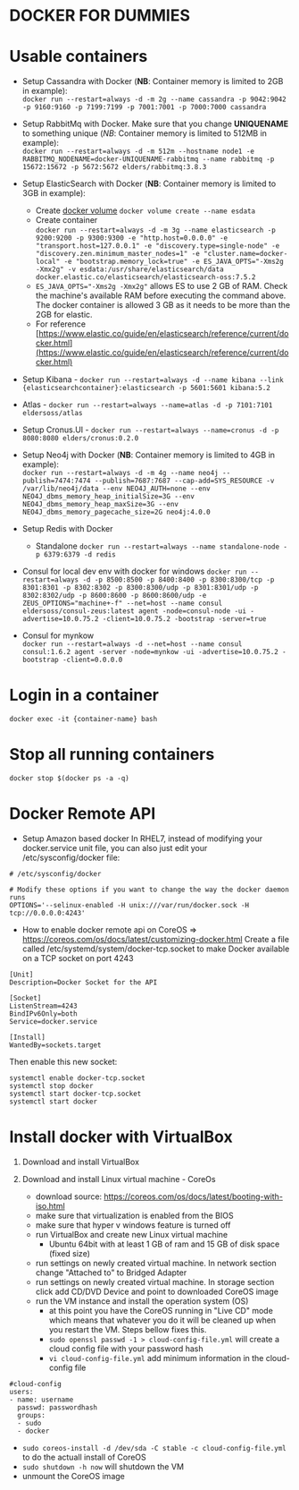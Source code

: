# DOCKER FOR DUMMIES

# Usable containers

- Setup Cassandra with Docker (**NB**: Container memory is limited to 2GB in example):  
`docker run --restart=always -d -m 2g --name cassandra -p 9042:9042 -p 9160:9160 -p 7199:7199 -p 7001:7001 -p 7000:7000 cassandra`

- Setup RabbitMq with Docker. Make sure that you change **UNIQUENAME** to something unique  (*NB*: Container memory is limited to 512MB in example):  
`docker run --restart=always -d -m 512m --hostname node1 -e RABBITMQ_NODENAME=docker-UNIQUENAME-rabbitmq --name rabbitmq -p 15672:15672 -p 5672:5672 elders/rabbitmq:3.8.3`

- Setup ElasticSearch with Docker (**NB**: Container memory is limited to 3GB in example):  
	- Create [docker volume](https://docs.docker.com/engine/reference/commandline/volume_create/)  `docker volume create --name esdata`
	- Create container  
  `docker run --restart=always -d -m 3g --name elasticsearch -p 9200:9200 -p 9300:9300 -e "http.host=0.0.0.0" -e "transport.host=127.0.0.1" -e "discovery.type=single-node" -e "discovery.zen.minimum_master_nodes=1" -e "cluster.name=docker-local" -e "bootstrap.memory_lock=true" -e ES_JAVA_OPTS="-Xms2g -Xmx2g" -v esdata:/usr/share/elasticsearch/data docker.elastic.co/elasticsearch/elasticsearch-oss:7.5.2`
  - `ES_JAVA_OPTS="-Xms2g -Xmx2g"` allows ES to use 2 GB of RAM. Check the machine's available RAM before executing the command above. The docker container is allowed 3 GB as it needs to be more than the 2GB for elastic.
  - For reference [https://www.elastic.co/guide/en/elasticsearch/reference/current/docker.html](https://www.elastic.co/guide/en/elasticsearch/reference/current/docker.html)
	
- Setup Kibana - `docker run --restart=always -d --name kibana --link {elasticsearchcontainer}:elasticsearch -p 5601:5601 kibana:5.2`


- Atlas - `docker run --restart=always --name=atlas -d -p 7101:7101 eldersoss/atlas`

- Setup Cronus.UI - `docker run --restart=always --name=cronus -d -p 8080:8080 elders/cronus:0.2.0`

- Setup Neo4j with Docker (**NB**: Container memory is limited to 4GB in example):  
`docker run --restart=always -d -m 4g --name neo4j --publish=7474:7474 --publish=7687:7687 --cap-add=SYS_RESOURCE -v /var/lib/neo4j/data --env NEO4J_AUTH=none --env NEO4J_dbms_memory_heap_initialSize=3G --env NEO4J_dbms_memory_heap_maxSize=3G --env NEO4J_dbms_memory_pagecache_size=2G neo4j:4.0.0`

- Setup Redis with Docker
  - Standalone
  `docker run --restart=always --name standalone-node -p 6379:6379 -d redis`
  
- Consul for local dev env with docker for windows
`docker run --restart=always -d -p 8500:8500 -p 8400:8400 -p 8300:8300/tcp -p 8301:8301 -p 8302:8302 -p 8300:8300/udp -p 8301:8301/udp -p 8302:8302/udp -p 8600:8600 -p 8600:8600/udp -e ZEUS_OPTIONS="machine+-f" --net=host --name consul eldersoss/consul-zeus:latest agent -node=consul-node -ui -advertise=10.0.75.2 -client=10.0.75.2 -bootstrap -server=true`

- Consul for mynkow  
`docker run --restart=always -d --net=host --name consul consul:1.6.2 agent -server -node=mynkow -ui -advertise=10.0.75.2 -bootstrap -client=0.0.0.0`

# Login in a container

`docker exec -it {container-name} bash`

# Stop all running containers

`docker stop $(docker ps -a -q)`

# Docker Remote API

- Setup Amazon based docker
In RHEL7, instead of modifying your docker.service unit file, you can also just edit your /etc/sysconfig/docker file:

```
# /etc/sysconfig/docker

# Modify these options if you want to change the way the docker daemon runs
OPTIONS='--selinux-enabled -H unix:///var/run/docker.sock -H tcp://0.0.0.0:4243'
```

- How to enable docker remote api on CoreOS => https://coreos.com/os/docs/latest/customizing-docker.html
Create a file called /etc/systemd/system/docker-tcp.socket to make Docker available on a TCP socket on port 4243

```
[Unit]
Description=Docker Socket for the API

[Socket]
ListenStream=4243
BindIPv6Only=both
Service=docker.service

[Install]
WantedBy=sockets.target
```

Then enable this new socket:

```
systemctl enable docker-tcp.socket
systemctl stop docker
systemctl start docker-tcp.socket
systemctl start docker
```

# Install docker with VirtualBox

1. Download and install VirtualBox
	
2. Download and install Linux virtual machine - CoreOs
    - download source: https://coreos.com/os/docs/latest/booting-with-iso.html
    - make sure that virtualization is enabled from the BIOS
    - make sure that hyper v windows feature is turned off
    - run VirtualBox and create new Linux virtual machine
        + Ubuntu 64bit with at least 1 GB of ram and 15 GB of disk space (fixed size)
    - run settings on newly created virtual machine. In network section change "Attached to" to Bridged Adapter
    - run settings on newly created virtual machine. In storage section click add CD/DVD Device and point to downloaded CoreOS image
    - run the VM instance and install the operation system (OS)
        + at this point you have the CoreOS running in "Live CD" mode which means that whatever you do it will be cleaned up when you restart the VM. Steps bellow fixes this.
        + `sudo openssl passwd -1 > cloud-config-file.yml` will create a cloud config file with your password hash
        + `vi cloud-config-file.yml` add minimum information in the cloud-config file
```
#cloud-config
users:
- name: username
  passwd: passwordhash
  groups:
  - sudo
  - docker
```
- `sudo coreos-install -d /dev/sda -C stable -c cloud-config-file.yml` to do the actuall install of CoreOS
- `sudo shutdown -h now` will shutdown the VM
- unmount the CoreOS image
